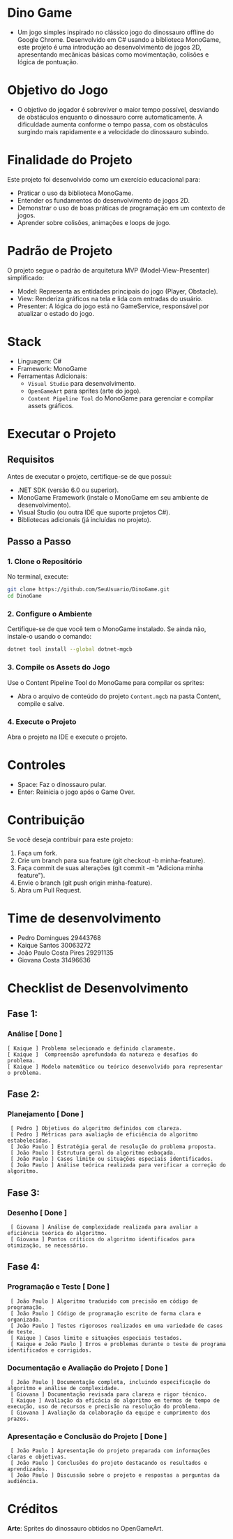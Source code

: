 # Dino Game
- Um jogo simples inspirado no clássico jogo do dinossauro offline do Google Chrome. Desenvolvido em C# usando a biblioteca MonoGame, este projeto é uma introdução ao desenvolvimento de jogos 2D, apresentando mecânicas básicas como movimentação, colisões e lógica de pontuação.

# Objetivo do Jogo
- O objetivo do jogador é sobreviver o maior tempo possível, desviando de obstáculos enquanto o dinossauro corre automaticamente. A dificuldade aumenta conforme o tempo passa, com os obstáculos surgindo mais rapidamente e a velocidade do dinossauro subindo.

# Finalidade do Projeto
Este projeto foi desenvolvido como um exercício educacional para:

- Praticar o uso da biblioteca MonoGame.
- Entender os fundamentos do desenvolvimento de jogos 2D.
- Demonstrar o uso de boas práticas de programação em um contexto de jogos.
- Aprender sobre colisões, animações e loops de jogo.

# Padrão de Projeto
O projeto segue o padrão de arquitetura MVP (Model-View-Presenter) simplificado:

- Model: Representa as entidades principais do jogo (Player, Obstacle).
- View: Renderiza gráficos na tela e lida com entradas do usuário.
- Presenter: A lógica do jogo está no GameService, responsável por atualizar o estado do jogo.

# Stack
- Linguagem: C#
- Framework: MonoGame
- Ferramentas Adicionais:
    - ```Visual Studio``` para desenvolvimento.
    - ```OpenGameArt``` para sprites (arte do jogo).
    - ```Content Pipeline Tool``` do MonoGame para gerenciar e compilar assets gráficos.

# Executar o Projeto
## Requisitos
Antes de executar o projeto, certifique-se de que possui:

- .NET SDK (versão 6.0 ou superior).
- MonoGame Framework (instale o MonoGame em seu ambiente de desenvolvimento).
- Visual Studio (ou outra IDE que suporte projetos C#).
- Bibliotecas adicionais (já incluídas no projeto).

## Passo a Passo

### 1. Clone o Repositório
No terminal, execute:

```bash
git clone https://github.com/SeuUsuario/DinoGame.git
cd DinoGame
```

### 2. Configure o Ambiente
Certifique-se de que você tem o MonoGame instalado. Se ainda não, instale-o usando o comando:

```bash
dotnet tool install --global dotnet-mgcb
```
### 3. Compile os Assets do Jogo
Use o Content Pipeline Tool do MonoGame para compilar os sprites:
  - Abra o arquivo de conteúdo do projeto ```Content.mgcb``` na pasta Content, compile e salve.

### 4. Execute o Projeto
Abra o projeto na IDE e execute o projeto.

# Controles
- Space: Faz o dinossauro pular.
- Enter: Reinicia o jogo após o Game Over.

# Contribuição
Se você deseja contribuir para este projeto:

1. Faça um fork.
2. Crie um branch para sua feature (git checkout -b minha-feature).
3. Faça commit de suas alterações (git commit -m "Adiciona minha feature").
4. Envie o branch (git push origin minha-feature).
5. Abra um Pull Request.
   
# Time de desenvolvimento
- Pedro Domingues 29443768
- Kaique Santos 30063272
- João Paulo Costa Pires 29291135
- Giovana Costa 31496636

# Checklist de Desenvolvimento

## Fase 1: 

### Análise [ Done ] 

    [ Kaique ] Problema selecionado e definido claramente.
    [ Kaique ]  Compreensão aprofundada da natureza e desafios do problema.
    [ Kaique ] Modelo matemático ou teórico desenvolvido para representar o problema.

## Fase 2: 
### Planejamento [ Done ] 

     [ Pedro ] Objetivos do algoritmo definidos com clareza.
     [ Pedro ] Métricas para avaliação de eficiência do algoritmo estabelecidas.
     [ João Paulo ] Estratégia geral de resolução do problema proposta.
     [ João Paulo ] Estrutura geral do algoritmo esboçada.
     [ João Paulo ] Casos limite ou situações especiais identificados.
     [ João Paulo ] Análise teórica realizada para verificar a correção do algoritmo.

## Fase 3: 
### Desenho [ Done ] 

     [ Giovana ] Análise de complexidade realizada para avaliar a eficiência teórica do algoritmo.
     [ Giovana ] Pontos críticos do algoritmo identificados para otimização, se necessário.

## Fase 4: 

 ### Programação e Teste [ Done ] 

     [ João Paulo ] Algoritmo traduzido com precisão em código de programação.
     [ João Paulo ] Código de programação escrito de forma clara e organizada.
     [ João Paulo ] Testes rigorosos realizados em uma variedade de casos de teste.
     [ Kaique ] Casos limite e situações especiais testados.
     [ Kaique e João Paulo ] Erros e problemas durante o teste de programa identificados e corrigidos.

 ### Documentação e Avaliação do Projeto [ Done ] 

     [ João Paulo ] Documentação completa, incluindo especificação do algoritmo e análise de complexidade.
     [ Giovana ] Documentação revisada para clareza e rigor técnico.
     [ Kaique ] Avaliação da eficácia do algoritmo em termos de tempo de execução, uso de recursos e precisão na resolução do problema.
     [ Giovana ] Avaliação da colaboração da equipe e cumprimento dos prazos.

 ### Apresentação e Conclusão do Projeto [ Done ] 

     [ João Paulo ] Apresentação do projeto preparada com informações claras e objetivas.
     [ João Paulo ] Conclusões do projeto destacando os resultados e aprendizados.
     [ João Paulo ] Discussão sobre o projeto e respostas a perguntas da audiência.

# Créditos
**Arte**: Sprites do dinossauro obtidos no OpenGameArt.
